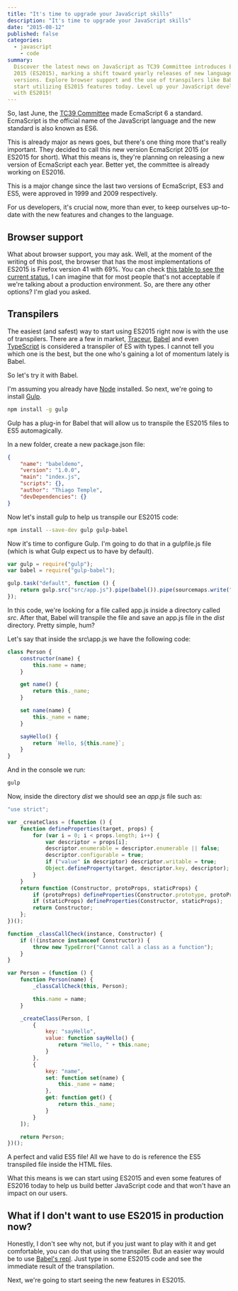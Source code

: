 ```yaml
---
title: "It's time to upgrade your JavaScript skills"
description: "It's time to upgrade your JavaScript skills"
date: "2015-08-12"
published: false
categories:
  - javascript
	- code
summary:
  Discover the latest news on JavaScript as TC39 Committee introduces EcmaScript
  2015 (ES2015), marking a shift toward yearly releases of new language
  versions. Explore browser support and the use of transpilers like Babel to
  start utilizing ES2015 features today. Level up your JavaScript development
  with ES2015!
---
```


So, last June, the
[TC39 Committee](http://www.ecma-international.org/memento/TC39.htm) made
EcmaScript 6 a standard. EcmaScript is the official name of the JavaScript
language and the new standard is also known as ES6.

This is already major as news goes, but there's one thing more that's really
important. They decided to call this new version EcmaScript 2015 (or ES2015 for
short). What this means is, they're planning on releasing a new version of
EcmaScript each year. Better yet, the committee is already working on ES2016.

This is a major change since the last two versions of EcmaScript, ES3 and ES5,
were approved in 1999 and 2009 respectively.

For us developers, it's crucial now, more than ever, to keep ourselves
up-to-date with the new features and changes to the language.

## Browser support

What about browser support, you may ask. Well, at the moment of the writing of
this post, the browser that has the most implementations of ES2015 is Firefox
version 41 with 69%. You can check
[this table to see the current status.](http://kangax.github.io/compat-table/es6/)
I can imagine that for most people that's not acceptable if we're talking about
a production environment. So, are there any other options? I'm glad you asked.

## Transpilers

The easiest (and safest) way to start using ES2015 right now is with the use of
transpilers. There are a few in market,
[Traceur](https://github.com/google/traceur-compiler),
[Babel](https://babeljs.io/) and even
[TypeScript](http://www.typescriptlang.org/) is considered a transpiler of ES
with types. I cannot tell you which one is the best, but the one who's gaining a
lot of momentum lately is Babel.

So let's try it with Babel.

I'm assuming you already have [Node](https://nodejs.org/) installed. So next,
we're going to install [Gulp](http://gulpjs.com/).

```bash
npm install -g gulp
```

Gulp has a plug-in for Babel that will allow us to transpile the ES2015 files to
ES5 automagically.

In a new folder, create a new package.json file:

```json
{
	"name": "babeldemo",
	"version": "1.0.0",
	"main": "index.js",
	"scripts": {},
	"author": "Thiago Temple",
	"devDependencies": {}
}
```

Now let's install gulp to help us transpile our ES2015 code:

```bash
npm install --save-dev gulp gulp-babel
```

Now it's time to configure Gulp. I'm going to do that in a gulpfile.js file
(which is what Gulp expect us to have by default).

```js
var gulp = require("gulp");
var babel = require("gulp-babel");

gulp.task("default", function () {
	return gulp.src("src/app.js").pipe(babel()).pipe(sourcemaps.write(".")).pipe(gulp.dest("dist"));
});
```

In this code, we're looking for a file called app.js inside a directory called
_src_. After that, Babel will transpile the file and save an app.js file in the
_dist_ directory. Pretty simple, hum?

Let's say that inside the src\app.js we have the following code:

```js
class Person {
	constructor(name) {
		this.name = name;
	}

	get name() {
		return this._name;
	}

	set name(name) {
		this._name = name;
	}

	sayHello() {
		return `Hello, ${this.name}`;
	}
}
```

And in the console we run:

```bash
gulp
```

Now, inside the directory _dist_ we should see an _app.js_ file such as:

```javascript
"use strict";

var _createClass = (function () {
	function defineProperties(target, props) {
		for (var i = 0; i < props.length; i++) {
			var descriptor = props[i];
			descriptor.enumerable = descriptor.enumerable || false;
			descriptor.configurable = true;
			if ("value" in descriptor) descriptor.writable = true;
			Object.defineProperty(target, descriptor.key, descriptor);
		}
	}
	return function (Constructor, protoProps, staticProps) {
		if (protoProps) defineProperties(Constructor.prototype, protoProps);
		if (staticProps) defineProperties(Constructor, staticProps);
		return Constructor;
	};
})();

function _classCallCheck(instance, Constructor) {
	if (!(instance instanceof Constructor)) {
		throw new TypeError("Cannot call a class as a function");
	}
}

var Person = (function () {
	function Person(name) {
		_classCallCheck(this, Person);

		this.name = name;
	}

	_createClass(Person, [
		{
			key: "sayHello",
			value: function sayHello() {
				return "Hello, " + this.name;
			}
		},
		{
			key: "name",
			set: function set(name) {
				this._name = name;
			},
			get: function get() {
				return this._name;
			}
		}
	]);

	return Person;
})();
```

A perfect and valid ES5 file! All we have to do is reference the ES5 transpiled
file inside the HTML files.

What this means is we can start using ES2015 and even some features of ES2016
today to help us build better JavaScript code and that won't have an impact on
our users.

## What if I don't want to use ES2015 in production now?

Honestly, I don't see why not, but if you just want to play with it and get
comfortable, you can do that using the transpiler. But an easier way would be to
use [Babel's repl](https://babeljs.io/repl/). Just type in some ES2015 code and
see the immediate result of the transpilation.

Next, we're going to start seeing the new features in ES2015.
